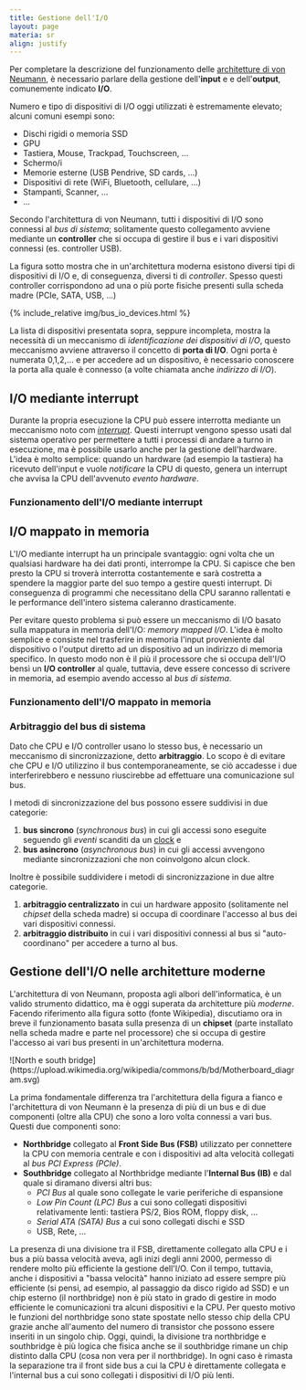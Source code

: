 ```yaml
---
title: Gestione dell'I/O
layout: page
materia: sr
align: justify
---
```


Per completare la descrizione del funzionamento delle [architetture di von Neumann](/content/sr/sisema_elaborazione.html),
è necessario parlare della gestione dell'**input** e e dell'**output**, comunemente indicato **I/O**.

Numero e tipo di dispositivi di I/O oggi utilizzati è estremamente elevato; alcuni comuni esempi sono:

* Dischi rigidi o memoria SSD
* GPU
* Tastiera, Mouse, Trackpad, Touchscreen, ...
* Schermo/i
* Memorie esterne (USB Pendrive, SD cards, ...)
* Dispositivi di rete (WiFi, Bluetooth, cellulare, ...)
* Stampanti, Scanner, ...
* ...

Secondo l'architettura di von Neumann, tutti i dispositivi di I/O
sono connessi al *bus di sistema*; solitamente questo collegamento
avviene mediante un **controller** che si occupa di gestire il bus
e i vari dispositivi connessi (es. controller USB).

La figura sotto mostra che in un'architettura moderna esistono diversi
tipi di dispositivi di I/O e, di conseguenza, diversi ti di *controller*.
Spesso questi controller corrispondono ad una o più porte fisiche presenti
sulla scheda madre (PCIe, SATA, USB, ...)

{% include_relative img/bus_io_devices.html %}

La lista di dispositivi presentata sopra, seppure incompleta, mostra
la necessità di un meccanismo di *identificazione dei dispositivi di
I/O*, questo meccanismo avviene attraverso il concetto di **porta di
I/O**.  Ogni porta è numerata 0,1,2,... e per accedere ad un
dispositivo, è necessario conoscere la porta alla quale è connesso
(a volte chiamata anche *indirizzo di I/O*).

## I/O mediante interrupt
Durante la propria esecuzione la CPU può essere interrotta mediante un meccanismo noto com
[*interrupt*](/content/sr/interrupt.html). Questi interrupt vengono spesso usati dal sistema
operativo per permettere a tutti i processi di andare a turno in esecuzione, ma è possibile
usarlo anche per la gestione dell'hardware. L'idea è molto semplice: quando un hardware (ad
esempio la tastiera) ha ricevuto dell'input e vuole *notificare* la CPU di questo, genera un
interrupt che avvisa la CPU dell'avvenuto *evento hardware*.

### Funzionamento dell'I/O mediante interrupt

## I/O mappato in memoria
L'I/O mediante interrupt ha un principale svantaggio: ogni volta che un qualsiasi hardware
ha dei dati pronti, interrompe la CPU. Si capisce che ben presto la CPU si troverà interrotta
costantemente e sarà costretta a spendere la maggior parte del suo tempo a gestire questi
interrupt. Di conseguenza di programmi che necessitano della CPU saranno rallentati e le
performance dell'intero sistema caleranno drasticamente.

Per evitare questo problema si può essere un meccanismo di I/O basato sulla mappatura in
memoria dell'I/O: *memory mapped I/O*. L'idea è molto semplice e consiste nel trasferire
in memoria l'input proveniente dal dispositivo o l'output diretto ad un dispositivo ad un
indirizzo di memoria specifico. In questo modo non è il più il processore che si occupa
dell'I/O bensì un **I/O controller** al quale, tuttavia, deve essere concesso di scrivere
in memoria, ad esempio avendo accesso al *bus di sistema*.

### Funzionamento dell'I/O mappato in memoria

### Arbitraggio del bus di sistema
Dato che CPU e I/O controller usano lo stesso bus, è necessario un meccanismo di
sincronizzazione, detto **arbitraggio**. Lo scopo è di evitare che CPU e I/O
utilizzino il bus contemporaneamente, se ciò accadesse i due interferirebbero 
e nessuno riuscirebbe ad effettuare una comunicazione sul bus.

I metodi di sincronizzazione del bus possono essere suddivisi in due categorie:

1. **bus sincrono** (*synchronous bus*) in cui gli accessi sono eseguite
seguendo gli *eventi* scanditi da un [clock](clock.html) e
2. **bus asincrono** (*asynchronous bus*) in cui gli accessi avvengono mediante
sincronizzazioni che non coinvolgono alcun clock.

Inoltre è possibile suddividere i metodi di sincronizzazione in due altre
categorie.

1. **arbitraggio centralizzato** in cui un hardware apposito (solitamente nel
*chipset* della scheda madre) si occupa di coordinare l'accesso al bus dei vari
dispositivi connessi.
2. **arbitraggio distribuito** in cui i vari dispositivi connessi al bus si
"auto-coordinano" per accedere a turno al bus.

## Gestione dell'I/O nelle architetture moderne
L'architettura di von Neumann, proposta agli albori dell'informatica, è un
valido strumento didattico, ma è oggi superata da architetture più *moderne*.
Facendo riferimento alla figura sotto (fonte Wikipedia), discutiamo ora in
breve il funzionamento basata sulla presenza di un **chipset** (parte
installato nella scheda madre e parte nel processore) che si occupa di gestire
l'accesso ai vari bus presenti in un'architettura moderna.

<div class="row">
<div class="col-6" markdown="1">
![North e south bridge](https://upload.wikimedia.org/wikipedia/commons/b/bd/Motherboard_diagram.svg)
</div>
<div class="col-6" markdown="1">

La prima fondamentale differenza tra l'architettura della figura a fianco e
l'architettura di von Neumann è la presenza di più di un bus e di due componenti
(oltre alla CPU) che sono a loro volta connessi a vari bus. Questi due componenti sono:
* **Northbridge** collegato al **Front Side Bus (FSB)** utilizzato per connettere
la CPU con memoria centrale e con i dispositivi ad alta velocità collegati al *bus
PCI Express (PCIe)*.
* **Southbridge** collegato al Northbridge mediante l'**Internal Bus (IB)** e dal quale
si diramano diversi altri bus:
    * *PCI Bus* al quale sono collegate le varie periferiche di espansione
    * *Low Pin Count (LPC) Bus* a cui sono collegati dispositivi relativamente lenti:
    tastiera PS/2, Bios ROM, floppy disk, ...
    * *Serial ATA (SATA) Bus* a cui sono collegati dischi e SSD
    * USB, Rete, ...

La presenza di una divisione tra il FSB, direttamente collegato alla CPU e i bus a più
bassa velocità aveva, agli inizi degli anni 2000, permesso di rendere molto più efficiente
la gestione dell'I/O. Con il tempo, tuttavia, anche i dispositivi a "bassa velocità" hanno
iniziato ad essere sempre più efficiente (si pensi, ad esempio, al passaggio da disco rigido
ad SSD) e un chip esterno (il northbridge) non è più stato in grado di gestire in modo
efficiente le comunicazioni tra alcuni dispositivi e la CPU. Per questo motivo le funzioni
del northbridge sono state spostate nello stesso chip della CPU grazie anche all'aumento del
numero di transistor che possono essere inseriti in un singolo chip. Oggi, quindi, la divisione
tra northbridge e southbridge è più logica che fisica anche se il southbridge rimane un chip
distinto dalla CPU (cosa non vera per il northbridge). In ogni caso è rimasta la separazione
tra il front side bus a cui la CPU è direttamente collegata e l'internal bus a cui sono
collegati i dispositivi di I/O più lenti.
</div>
</div>